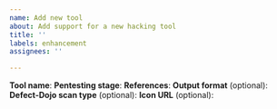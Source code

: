 ```yaml
---
name: Add new tool
about: Add support for a new hacking tool
title: ''
labels: enhancement
assignees: ''

---
```


**Tool name**: 
**Pentesting stage**: 
**References**: 
**Output format** (optional): 
**Defect-Dojo scan type** (optional): 
**Icon URL** (optional): 
